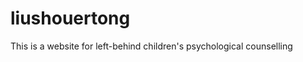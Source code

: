 liushouertong
=============

This is a website for left-behind children's psychological counselling
